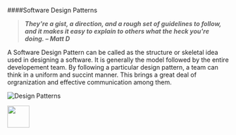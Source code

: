 ####Software Design Patterns

<b> <i>
> They're a gist, a direction, and a rough set of guidelines to follow, and it makes it easy to explain to others what the heck you're doing. – Matt D
</i></b>

A Software Design Pattern can be called as the structure or skeletal idea used in designing a software. It is generally the model followed by the entire developement team. By following a particular design pattern, a team can think in a uniform and succint manner. This brings a great deal of orgranization and effective communication among them.



![Design Patterns](http://itmanagement.earthweb.com/img/2011/04/developer-patterns.jpg)


[<img src="https://encrypted-tbn1.gstatic.com/images?q=tbn:ANd9GcQDyx6SDBF0wYKX7oVbtC-3-mmhmX0T0S1neRIapHQG9-7yWrw7" width="50" height="50"></img>](https://github.com/hariniiyer/CSCI-5828_Presentation4_Software-Design-Patterns/blob/master/Introduction2.md)
